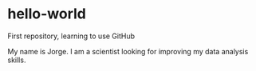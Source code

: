 # hello-world
First repository, learning to use GitHub

My name is Jorge. I am a scientist looking for improving my data analysis skills.
